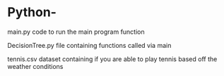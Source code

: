 # Python-

main.py 
code to run the main program function

DecisionTree.py
file containing functions called via main

tennis.csv
dataset containing if you are able to play tennis based off the weather conditions
